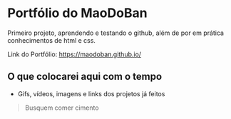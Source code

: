 # Portfólio do MaoDoBan
Primeiro projeto, aprendendo e testando o github, além de por em prática conhecimentos de html e css.

Link do Portfólio: https://maodoban.github.io/


## O que colocarei aqui com o tempo
- Gifs, vídeos, imagens e links dos projetos já feitos


> Busquem comer cimento